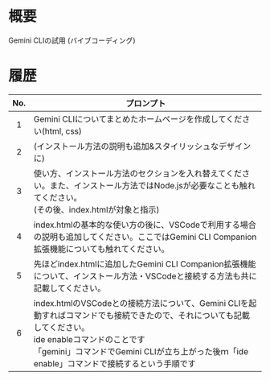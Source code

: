 # 概要
Gemini CLIの試用 (バイブコーディング)  

# 履歴

| No. | プロンプト |
|:--:|----|
| 1 | Gemini CLIについてまとめたホームページを作成してください(html, css) |
| 2 | (インストール方法の説明も追加&スタイリッシュなデザインに) |
| 3 | 使い方、インストール方法のセクションを入れ替えてください。また、インストール方法ではNode.jsが必要なことも触れてください。<br>(その後、index.htmlが対象と指示) |
| 4 | index.htmlの基本的な使い方の後に、VSCodeで利用する場合の説明も追加してください。ここではGemini CLI Companion拡張機能についても触れてください。 |
| 5 | 先ほどindex.htmlに追加したGemini CLI Companion拡張機能について、インストール方法・VSCodeと接続する方法も共に記載してください。 |
| 6 | index.htmlのVSCodeとの接続方法について、Gemini CLIを起動すればコマンドでも接続できたので、それについても記載してください。<br>ide enableコマンドのことです<br>「gemini」コマンドでGemini CLIが立ち上がった後ｍ「ide enable」コマンドで接続するという手順です |
